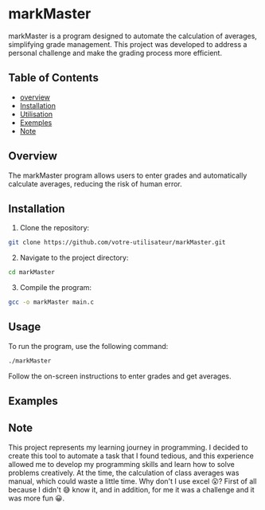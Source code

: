 # markMaster
markMaster is a program designed to automate the calculation of averages, simplifying grade management. This project was developed to address a personal challenge and make the grading process more efficient.

## Table of Contents
- [overview](#overview)
- [Installation](#installation)
- [Utilisation](#usage)
- [Exemples](#examples)
- [Note](#note)

## Overview
The markMaster program allows users to enter grades and automatically calculate averages, reducing the risk of human error.

## Installation
1. Clone the repository:
```bash
git clone https://github.com/votre-utilisateur/markMaster.git
```
2. Navigate to the project directory:
```bash
cd markMaster
```
3. Compile the program:
```bash
gcc -o markMaster main.c
```

## Usage
To run the program, use the following command:
```bash
./markMaster
```
Follow the on-screen instructions to enter grades and get averages.

## Examples

## Note
This project represents my learning journey in programming. I decided to create this tool to automate a task that I found tedious, and this experience allowed me to develop my programming skills and learn how to solve problems creatively. At the time, the calculation of class averages was manual, which could waste a little time. Why don't I use excel 😮? First of all because I didn't 😅 know it, and in addition, for me it was a challenge and it was more fun 😀.
